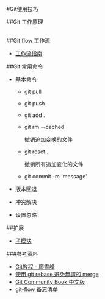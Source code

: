 #Git使用技巧

##Git 工作原理

##

##Git flow 工作流
*	[工作流指南](http://blog.jobbole.com/76867/)

##Git 常用命令
*	基本命令
	*	git pull <Branch Name>
	
	* 	git push <Branch Name>
	
	*	git add .
	
	*	git rm --cached <files>
		
		撤销追加变换的文件
	*	git reset .
	
		撤销所有追加变化的文件
	*	git commit -m 'message'
	

	
		
*	版本回退
*	冲突解决
*	设置忽略



##扩展
*	[子模块](http://gitbook.liuhui998.com/6_2.html)






###参考资料
*	[Git教程 - 廖雪峰](http://www.liaoxuefeng.com/wiki/0013739516305929606dd18361248578c67b8067c8c017b000)
*	[使用 git rebase 避免無謂的 merge](https://ihower.tw/blog/archives/3843)
*	[Git Community Book 中文版](http://gitbook.liuhui998.com/)
*	[git-flow 备忘清单](http://danielkummer.github.io/git-flow-cheatsheet/index.zh_CN.html)
